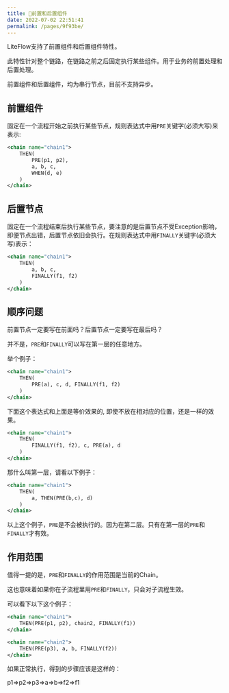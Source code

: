 ```yaml
---
title: 🍒前置和后置组件
date: 2022-07-02 22:51:41
permalink: /pages/9f93be/
---
```


LiteFlow支持了前置组件和后置组件特性。

此特性针对整个链路，在链路之前之后固定执行某些组件。用于业务的前置处理和后置处理。

前置组件和后置组件，均为串行节点，目前不支持异步。

## 前置组件

固定在一个流程开始之前执行某些节点，规则表达式中用`PRE`关键字(必须大写)来表示:

```xml
<chain name="chain1">
    THEN(
        PRE(p1, p2), 
        a, b, c, 
        WHEN(d, e)
    )
</chain>
```

## 后置节点

固定在一个流程结束后执行某些节点，要注意的是后置节点不受Exception影响，即便节点出错，后置节点依旧会执行。在规则表达式中用`FINALLY`关键字(必须大写)表示：

```xml
<chain name="chain1">
    THEN(
        a, b, c, 
        FINALLY(f1, f2)
    )
</chain>
```

## 顺序问题

前置节点一定要写在前面吗？后置节点一定要写在最后吗？

并不是，`PRE`和`FINALLY`可以写在第一层的任意地方。

举个例子：
```xml
<chain name="chain1">
    THEN(
        PRE(a), c, d, FINALLY(f1, f2)
    )
</chain>
```
下面这个表达式和上面是等价效果的, 即使不放在相对应的位置，还是一样的效果。

```xml
<chain name="chain1">
    THEN(
        FINALLY(f1, f2), c, PRE(a), d
    )
</chain>
```

那什么叫第一层，请看以下例子：

```xml
<chain name="chain1">
    THEN(
        a, THEN(PRE(b,c), d)
    )
</chain>
```

以上这个例子，`PRE`是不会被执行的。因为在第二层。只有在第一层的`PRE`和`FINALLY`才有效。


## 作用范围

值得一提的是，`PRE`和`FINALLY`的作用范围是当前的Chain。

这也意味着如果你在子流程里用`PRE`和`FINALLY`，只会对子流程生效。

可以看下以下这个例子：

```xml
<chain name="chain1">
    THEN(PRE(p1, p2), chain2, FINALLY(f1))
</chain>

<chain name="chain2">
    THEN(PRE(p3), a, b, FINALLY(f2))
</chain>
```

如果正常执行，得到的步骤应该是这样的：

p1=>p2=>p3=>a=>b=>f2=>f1